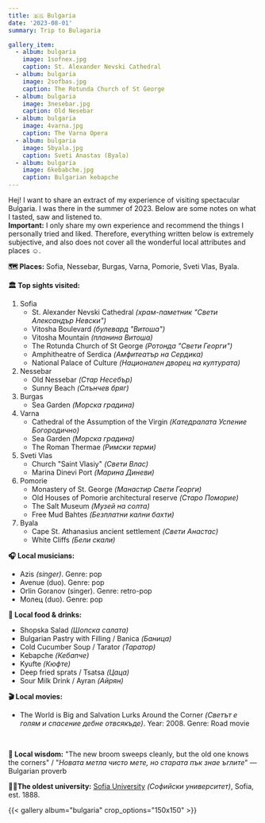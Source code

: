 ```yaml
---
title: 🇧🇬 Bulgaria 
date: '2023-08-01'
summary: Trip to Bulagaria

gallery_item:
  - album: bulgaria
    image: 1sofnex.jpg
    caption: St. Alexander Nevski Cathedral
  - album: bulgaria
    image: 2sofbas.jpg
    caption: The Rotunda Church of St George
  - album: bulgaria
    image: 3nesebar.jpg
    caption: Old Nesebar
  - album: bulgaria
    image: 4varna.jpg
    caption: The Varna Opera
  - album: bulgaria
    image: 5byala.jpg
    caption: Sveti Anastas (Byala)
  - album: bulgaria
    image: 6kebabche.jpg
    caption: Bulgarian kebapche
---
```

Hej! I want to share an extract of my experience of visiting spectacular Bulgaria. I was there in the summer of 2023. Below are some notes on what I tasted, saw and listened to.<br>
<b>Important:</b> I only share my own experience and recommend the things I personally tried and liked. Therefore, everything written below is extremely subjective, and also does not cover all the wonderful local attributes and places ☺️.

<b>🗺 Places:</b> Sofia, Nessebar, Burgas, Varna, Pomorie, Sveti Vlas, Byala.<br>

<b>🏛 Top sights visited: </b>
1. Sofia
    - St. Alexander Nevski Cathedral <i>(xрам-паметник "Свети Александър Невски")</i>
    - Vitosha Boulevard <i>(булевард "Витоша")</i>
    - Vitosha Mountain <i>(планина Витоша)</i>
    - The Rotunda Church of St George <i>(Ротонда "Свети Георги")</i>
    - Amphitheatre of Serdica <i>(Амфитеатър на Сердика)</i>
    - National Palace of Culture <i>(Национален дворец на културата)</i>
2. Nessebar
    - Old Nessebar <i>(Стар Несебър)</i>
    - Sunny Beach <i>(Слънчев бряг)</i>
3. Burgas
    - Sea Garden <i>(Морска градина)</i>
4. Varna
    - Cathedral of the Assumption of the Virgin <i>(Катедралата Успение Богородично)</i>
    - Sea Garden <i>(Морска градина)</i>
    - The Roman Thermae <i>(Римски терми)</i>
5. Sveti Vlas
    - Church "Saint Vlasiy" <i>(Свети Влас)</i>
    - Marina Dinevi Port <i>(Марина Диневи)</i>
6. Pomorie
    - Monastery of St. George <i>(Манастир Свети Георги)</i>
    - Old Houses of Pomorie architectural reserve <i>(Старо Поморие)</i>
    - The Salt Museum <i>(Музей на солта)</i>
    - Free Mud Bahtes <i>(Безплатни кални бахти)</i>
7. Byala
    - Cape St. Athanasius ancient settlement <i>(Свети Анастас)</i>
    - White Cliffs <i>(Бели скали)</i>
   

<b>🎧 Local musicians: </b>
- Azis <i>(singer)</i>. Genre: pop
- Avenue (duo). Genre: pop
- Orlin Goranov (singer). Genre: retro-pop
- Молец (duo). Genre: pop


<b>🥘 Local food & drinks: </b>
- Shopska Salad <i>(Шопска салата)</i>
- Bulgarian Pastry with Filling / Banica <i>(Баница)</i>
- Cold Cucumber Soup / Tarator <i>(Таратор)</i>
- Kebapche <i>(Кебапче)</i>
- Kyufte <i>(Кюфте)</i>
- Deep fried sprats / Tsatsa <i>(Цаца)</i>
- Sour Milk Drink / Ayran <i>(Айрян)</i>

<b>🎬 Local movies:</b>
- The World is Big and Salvation Lurks Around the Corner <i>(Светът е голям и спасение дебне отвсякъде)</i>. Year: 2008. Genre: Road movie
<br>

<b>🦉 Local wisdom:</b> "The new broom sweeps cleanly, but the old one knows the corners" / "<i>Новата метла чисто мете, но старата пък знае ъглите</i>" — Bulgarian proverb

<b>👨‍🎓The oldest university:</b> <a href = "https://uni-sofia.bg/index.php/eng" target="_blank">Sofia University</a> <i>(Софийски университет)</i>, Sofia, est. 1888.  

{{< gallery album="bulgaria" crop_options="150x150" >}}
   

